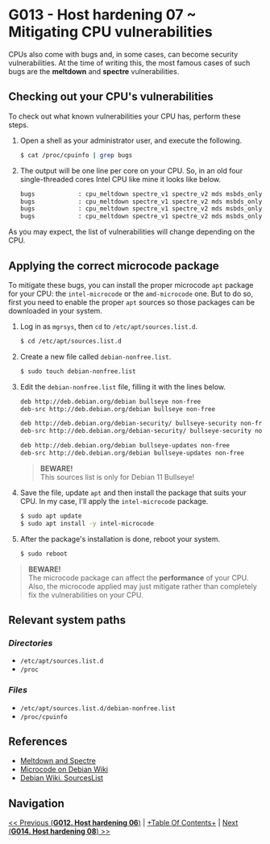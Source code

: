 # G013 - Host hardening 07 ~ Mitigating CPU vulnerabilities

CPUs also come with bugs and, in some cases, can become security vulnerabilities. At the time of writing this, the most famous cases of such bugs are the **meltdown** and **spectre** vulnerabilities.

## Checking out your CPU's vulnerabilities

To check out what known vulnerabilities your CPU has, perform these steps.

1. Open a shell as your administrator user, and execute the following.

    ~~~bash
    $ cat /proc/cpuinfo | grep bugs
    ~~~

2. The output will be one line per core on your CPU. So, in an old four single-threaded cores Intel CPU like mine it looks like below.

    ~~~bash
    bugs            : cpu_meltdown spectre_v1 spectre_v2 mds msbds_only
    bugs            : cpu_meltdown spectre_v1 spectre_v2 mds msbds_only
    bugs            : cpu_meltdown spectre_v1 spectre_v2 mds msbds_only
    bugs            : cpu_meltdown spectre_v1 spectre_v2 mds msbds_only
    ~~~

As you may expect, the list of vulnerabilities will change depending on the CPU.

## Applying the correct microcode package

To mitigate these bugs, you can install the proper microcode `apt` package for your CPU: the `intel-microcode` or the `amd-microcode` one. But to do so, first you need to enable the proper `apt` sources so those packages can be downloaded in your system.

1. Log in as `mgrsys`, then `cd` to `/etc/apt/sources.list.d`.

    ~~~bash
    $ cd /etc/apt/sources.list.d
    ~~~

2. Create a new file called `debian-nonfree.list`.

    ~~~bash
    $ sudo touch debian-nonfree.list
    ~~~

3. Edit the `debian-nonfree.list` file, filling it with the lines below.

    ~~~bash
    deb http://deb.debian.org/debian bullseye non-free
    deb-src http://deb.debian.org/debian bullseye non-free

    deb http://deb.debian.org/debian-security/ bullseye-security non-free
    deb-src http://deb.debian.org/debian-security/ bullseye-security non-free

    deb http://deb.debian.org/debian bullseye-updates non-free
    deb-src http://deb.debian.org/debian bullseye-updates non-free
    ~~~

    > **BEWARE!**  
    > This sources list is only for Debian 11 Bullseye!

4. Save the file, update `apt` and then install the package that suits your CPU. In my case, I'll apply the `intel-microcode` package.

    ~~~bash
    $ sudo apt update
    $ sudo apt install -y intel-microcode
    ~~~

5. After the package's installation is done, reboot your system.

    ~~~bash
    $ sudo reboot
    ~~~

> **BEWARE!**  
> The microcode package can affect the **performance** of your CPU. Also, the microcode applied may just mitigate rather than completely fix the vulnerabilities on your CPU.

## Relevant system paths

### _Directories_

- `/etc/apt/sources.list.d`
- `/proc`

### _Files_

- `/etc/apt/sources.list.d/debian-nonfree.list`
- `/proc/cpuinfo`

## References

- [Meltdown and Spectre](https://meltdownattack.com/)
- [Microcode on Debian Wiki](https://wiki.debian.org/Microcode)
- [Debian Wiki. SourcesList](https://wiki.debian.org/SourcesList)

## Navigation

[<< Previous (**G012. Host hardening 06**)](G012%20-%20Host%20hardening%2006%20~%20Network%20hardening%20with%20sysctl.md) | [+Table Of Contents+](G000%20-%20Table%20Of%20Contents.md) | [Next (**G014. Host hardening 08**) >>](G014%20-%20Host%20hardening%2008%20~%20Firewalling.md)

